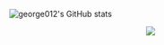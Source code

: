![george012's GitHub stats](https://github-readme-stats.vercel.app/api?username=george012&show_icons=true&count_private=true&theme=vue-dark)
<div align="center"> <img src="https://github-readme-stats.vercel.app/api/top-langs/?username=george012&hide_title=true&hide_border=true&layout=compact&langs_count=6&text_color=000&icon_color=fff&bg_color=0,52fa5a,4dfcff,c64dff&theme=graywhite" /> </div>
